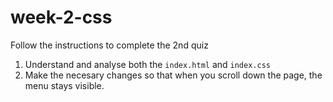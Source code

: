 # week-2-css

Follow the instructions to complete the 2nd quiz
1. Understand and analyse both the `index.html` and `index.css`
2. Make the necesary changes so that when you scroll down the page, the menu stays visible.
